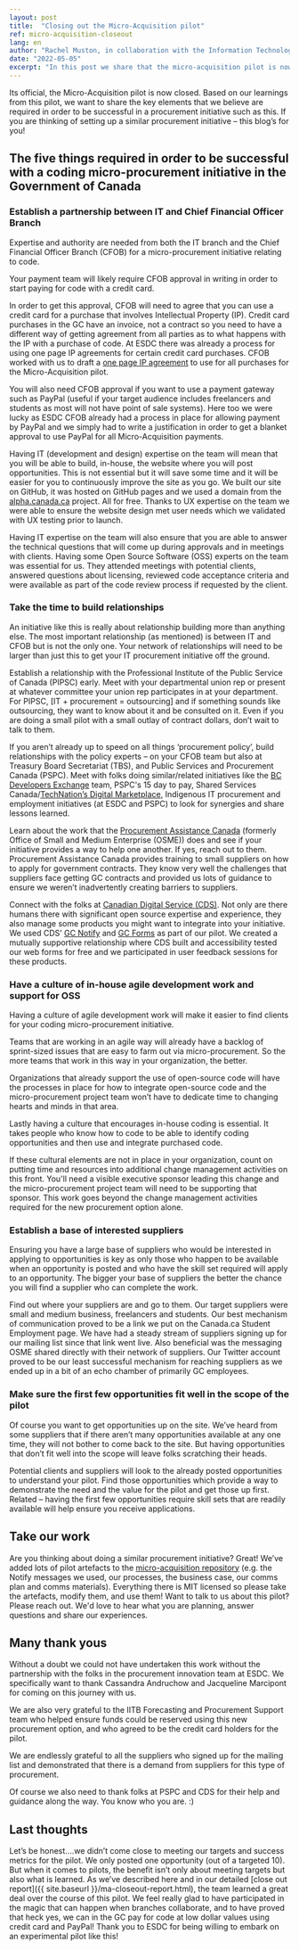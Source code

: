 ```yaml
---
layout: post
title:  "Closing out the Micro-Acquisition pilot"
ref: micro-acquisition-closeout
lang: en
author: "Rachel Muston, in collaboration with the Information Technology (IT) Strategy team and Micro-Acquisition Pilot team members"
date: "2022-05-05"
excerpt: "In this post we share that the micro-acquisition pilot is now closed and provide a top 5 list of success factors for an initiative like this based on our lessons learned. While we did not achieve everything we hoped we would, we learned a lot!"
---
```


Its official, the Micro-Acquisition pilot is now closed.
Based on our learnings from this pilot, we want to share the key elements that we believe are required in order to be successful in a procurement initiative such as this. If you are thinking of setting up a similar procurement initiative – this blog’s for you!

## The five things required in order to be successful with a coding micro-procurement initiative in the Government of Canada

### Establish a partnership between IT and Chief Financial Officer Branch

Expertise and authority are needed from both the IT branch and the Chief Financial Officer Branch (CFOB) for a micro-procurement initiative relating to code.

Your payment team will likely require CFOB approval in writing in order to start paying for code with a credit card.

In order to get this approval, CFOB will need to agree that you can use a credit card for a purchase that involves Intellectual Property (IP). Credit card purchases in the GC have an invoice, not a contract so you need to have a different way of getting agreement from all parties as to what happens with the IP with a purchase of code. At ESDC there was already a process for using one page IP agreements for certain credit card purchases.
CFOB worked with us to draft a [one page IP agreement](https://github.com/canada-ca/micro-acquisition/blob/main/_pages/en/terms.md) to use for all purchases for the Micro-Acquisition pilot.

You will also need CFOB approval if you want to use a payment gateway such as PayPal (useful if your target audience includes freelancers and students as most will not have point of sale systems).
Here too we were lucky as ESDC CFOB already had a process in place for allowing payment by PayPal and we simply had to write a justification in order to get a blanket approval to use PayPal for all Micro-Acquisition payments.

Having IT (development and design) expertise on the team will mean that you will be able to build, in-house, the website where you will post opportunities.
This is not essential but it will save some time and it will be easier for you to continuously improve the site as you go. We built our site on GitHub, it was hosted on GitHub pages and we used a domain from the [alpha.canada.ca](https://alpha.canada.ca/) project.
All for free.
Thanks to UX expertise on the team we were able to ensure the website design met user needs which we validated with UX testing prior to launch.

Having IT expertise on the team will also ensure that you are able to answer the technical questions that will come up during approvals and in meetings with clients.
Having some Open Source Software (OSS) experts on the team was essential for us. They attended meetings with potential clients, answered questions about licensing, reviewed code acceptance criteria and were available as part of the code review process if requested by the client.

### Take the time to build relationships

An initiative like this is really about relationship building more than anything else. The most important relationship (as mentioned) is between IT and CFOB but is not the only one.
Your network of relationships will need to be larger than just this to get your IT procurement initiative off the ground.

Establish a relationship with the Professional Institute of the Public Service of Canada (PIPSC) early. Meet with your departmental union rep or present at whatever committee your union rep participates in at your department.
For PIPSC, [IT + procurement = outsourcing] and if something sounds like outsourcing, they want to know about it and be consulted on it.
Even if you are doing a small pilot with a small outlay of contract dollars, don’t wait to talk to them.

If you aren’t already up to speed on all things ‘procurement policy’, build relationships with the policy experts – on your CFOB team but also at Treasury Board Secretariat (TBS), and Public Services and Procurement Canada (PSPC).
Meet with folks doing similar/related initiatives like the [BC Developers Exchange](https://bcdevexchange.org/) team, PSPC's 15 day to pay, Shared Services Canada/[TechNation’s Digital Marketplace](https://technationcanada.ca/en/digital-marketplace/), Indigenous IT procurement and employment initiatives (at ESDC and PSPC) to look for synergies and share lessons learned.

Learn about the work that the [Procurement Assistance Canada](https://buyandsell.gc.ca/office-of-small-and-medium-enterprises-now-procurement-assistance-canada) (formerly Office of Small and Medium Enterprise (OSME)) does and see if your initiative provides a way to help one another.
If yes, reach out to them.
Procurement Assistance Canada provides training to small suppliers on how to apply for government contracts.
They know very well the challenges that suppliers face getting GC contracts and provided us lots of guidance to ensure we weren’t inadvertently creating barriers to suppliers.

Connect with the folks at [Canadian Digital Service (CDS)](https://digital.canada.ca/).
Not only are there humans there with significant open source expertise and experience, they also manage some products you might want to integrate into your initiative.
We used CDS’ [GC Notify](https://notification.canada.ca/) and [GC Forms](https://digital.canada.ca/product-suite/) as part of our pilot.
We created a mutually supportive relationship where CDS built and accessibility tested our web forms for free and we participated in user feedback sessions for these products.

### Have a culture of in-house agile development work and support for OSS

Having a culture of agile development work will make it easier to find clients for your coding micro-procurement initiative.

Teams that are working in an agile way will already have a backlog of sprint-sized issues that are easy to farm out via micro-procurement.
So the more teams that work in this way in your organization, the better.

Organizations that already support the use of open-source code will have the processes in place for how to integrate open-source code and the micro-procurement project team won’t have to dedicate time to changing hearts and minds in that area.

Lastly having a culture that encourages in-house coding is essential. It takes people who know how to code to be able to identify coding opportunities and then use and integrate purchased code.

If these cultural elements are not in place in your organization, count on putting time and resources into additional change management activities on this front.
You'll need a visible executive sponsor leading this change and the micro-procurement project team will need to be supporting that sponsor.
This work goes beyond the change management activities required for the new procurement option alone.

### Establish a base of interested suppliers

Ensuring you have a large base of suppliers who would be interested in applying to opportunities is key as only those who happen to be available when an opportunity is posted and who have the skill set required will apply to an opportunity.
The bigger your base of suppliers the better the chance you will find a supplier who can complete the work.

Find out where your suppliers are and go to them.
Our target suppliers were small and medium business, freelancers and students. Our best mechanism of communication proved to be a link we put on the Canada.ca Student Employment page.
We have had a steady stream of suppliers signing up for our mailing list since that link went live.
Also beneficial was the messaging OSME shared directly with their network of suppliers.
Our Twitter account proved to be our least successful mechanism for reaching suppliers as we ended up in a bit of an echo chamber of primarily GC employees.

### Make sure the first few opportunities fit well in the scope of the pilot

Of course you want to get opportunities up on the site.
We’ve heard from some suppliers that if there aren’t many opportunities available at any one time, they will not bother to come back to the site.
But having opportunities that don’t fit well into the scope will leave folks scratching their heads.

Potential clients and suppliers will look to the already posted opportunities to understand your pilot.
Find those opportunities which provide a way to demonstrate the need and the value for the pilot and get those up first.
Related – having the first few opportunities require skill sets that are readily available will help ensure you receive applications.

## Take our work

Are you thinking about doing a similar procurement initiative?
Great!
We’ve added lots of pilot artefacts to the [micro-acquisition repository](https://github.com/canada-ca/micro-acquisition/tree/main/assets) (e.g. the Notify messages we used, our processes, the business case, our comms plan and comms materials).
Everything there is MIT licensed so please take the artefacts, modify them, and use them!
Want to talk to us about this pilot?
Please reach out.
We'd love to hear what you are planning, answer questions and share our experiences.

## Many thank yous

Without a doubt we could not have undertaken this work without the partnership with the folks in the procurement innovation team at ESDC.
We specifically want to thank Cassandra Andruchow and Jacqueline Marcipont for coming on this journey with us.

We are also very grateful to the IITB Forecasting and Procurement Support team who helped ensure funds could be reserved using this new procurement option, and who agreed to be the credit card holders for the pilot.

We are endlessly grateful to all the suppliers who signed up for the mailing list and demonstrated that there is a demand from suppliers for this type of procurement.

Of course we also need to thank folks at PSPC and CDS for their help and guidance along the way. You know who you are. :)

## Last thoughts

Let’s be honest....we didn’t come close to meeting our targets and success metrics for the pilot.
We only posted one opportunity (out of a targeted 10).
But when it comes to pilots, the benefit isn’t only about meeting targets but also what is learned.
As we’ve described here and in our detailed [close out report]({{ site.baseurl }}/ma-closeout-report.html), the team learned a great deal over the course of this pilot. We feel really glad to have participated in the magic that can happen when branches collaborate, and to have proved that heck yes, we can in the GC pay for code at low dollar values using credit card and PayPal!
Thank you to ESDC for being willing to embark on an experimental pilot like this!